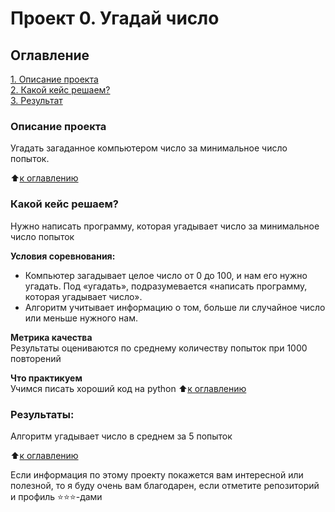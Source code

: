 # Проект 0. Угадай число

## Оглавление  
[1. Описание проекта](https://github.com/L-Gaysina/HW_3/blob/master/HW3/README.md#Описание-проекта)  
[2. Какой кейс решаем?](https://github.com/L-Gaysina/HW_3/blob/master/HW3/README.md#Какой-кейс-решаем)  
[3. Результат](https://github.com/L-Gaysina/HW_3/blob/master/HW3/README.md#Результат)    


### Описание проекта    
Угадать загаданное компьютером число за минимальное число попыток.

:arrow_up:[к оглавлению](https://github.com/L-Gaysina/HW_3/blob/master/HW3/README.md#Оглавление)


### Какой кейс решаем?    
Нужно написать программу, которая угадывает число за минимальное число попыток

**Условия соревнования:**  
- Компьютер загадывает целое число от 0 до 100, и нам его нужно угадать. Под «угадать», подразумевается «написать программу, которая угадывает число».
- Алгоритм учитывает информацию о том, больше ли случайное число или меньше нужного нам.

**Метрика качества**     
Результаты оцениваются по среднему количеству попыток при 1000 повторений

**Что практикуем**     
Учимся писать хороший код на python
:arrow_up:[к оглавлению](https://github.com/L-Gaysina/HW_3/blob/master/HW3/README.md#Оглавление)


### Результаты:  
Алгоритм угадывает число в среднем за 5 попыток

:arrow_up:[к оглавлению](https://github.com/L-Gaysina/HW_3/blob/master/HW3/README.md#Оглавление)



Если информация по этому проекту покажется вам интересной или полезной, то я буду очень вам благодарен, если отметите репозиторий и профиль ⭐️⭐️⭐️-дами